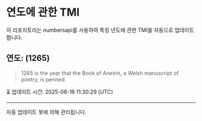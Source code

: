 
# 연도에 관한 TMI

이 리포지토리는 numbersapi를 사용하여 특정 년도에 관한 TMI를 자동으로 업데이트합니다.

## 연도: (1265)
> 1265 is the year that the Book of Aneirin, a Welsh manuscript of poetry, is penned.

⏳ 업데이트 시간: 2025-08-16 11:30:29 (UTC)

---
자동 업데이트 봇에 의해 관리됩니다.
